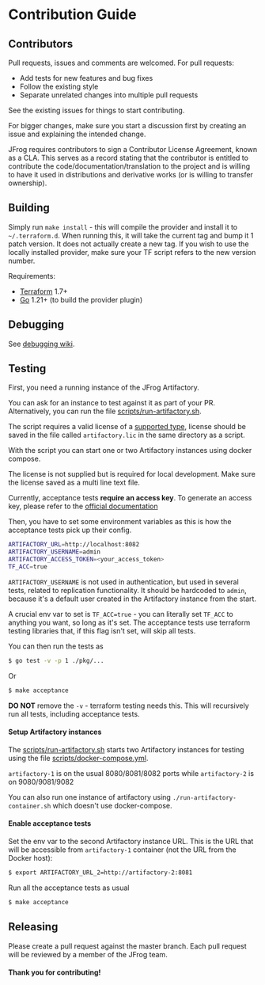 # Contribution Guide

## Contributors

Pull requests, issues and comments are welcomed. For pull requests:

* Add tests for new features and bug fixes
* Follow the existing style
* Separate unrelated changes into multiple pull requests

See the existing issues for things to start contributing.

For bigger changes, make sure you start a discussion first by creating an issue and explaining the intended change.

JFrog requires contributors to sign a Contributor License Agreement, known as a CLA. This serves as a record stating that the contributor is entitled to contribute the code/documentation/translation to the project and is willing to have it used in distributions and derivative works (or is willing to transfer ownership).

## Building

Simply run `make install` - this will compile the provider and install it to `~/.terraform.d`. When running this, it will take the current tag and bump it 1 patch version. It does not actually create a new tag. If you wish to use the locally installed provider, make sure your TF script refers to the new version number.

Requirements:
- [Terraform](https://www.terraform.io/downloads.html) 1.7+
- [Go](https://golang.org/doc/install) 1.21+ (to build the provider plugin)

## Debugging

See [debugging wiki](https://github.com/jfrog/terraform-provider-artifactory/wiki/Debugging).

## Testing

First, you need a running instance of the JFrog Artifactory.

You can ask for an instance to test against it as part of your PR. Alternatively, you can run the file [scripts/run-artifactory.sh](scripts/run-artifactory.sh).

The script requires a valid license of a [supported type](https://github.com/jfrog/terraform-provider-artifactory#license-requirements), license should be saved in the file called `artifactory.lic` in the same directory as a script.

With the script you can start one or two Artifactory instances using docker compose.

The license is not supplied but is required for local development. Make sure the license saved as a multi line text file.

Currently, acceptance tests **require an access key**. To generate an access key, please refer to the [official documentation](https://jfrog.com/help/r/jfrog-platform-administration-documentation/generate-admin-tokens)

Then, you have to set some environment variables as this is how the acceptance tests pick up their config.

```sh
ARTIFACTORY_URL=http://localhost:8082
ARTIFACTORY_USERNAME=admin
ARTIFACTORY_ACCESS_TOKEN=<your_access_token>
TF_ACC=true
```

`ARTIFACTORY_USERNAME` is not used in authentication, but used in several tests, related to replication functionality. It should be hardcoded to `admin`, because it's a default user created in the Artifactory instance from the start.

A crucial env var to set is `TF_ACC=true` - you can literally set `TF_ACC` to anything you want, so long as it's set. The acceptance tests use terraform testing libraries that, if this flag isn't set, will skip all tests.

You can then run the tests as

```sh
$ go test -v -p 1 ./pkg/...
```

Or

```sh
$ make acceptance
```

**DO NOT** remove the `-v` - terraform testing needs this. This will recursively run all tests, including acceptance tests.

#### Setup Artifactory instances

The [scripts/run-artifactory.sh](scripts/run-artifactory.sh) starts two Artifactory instances for testing using the file [scripts/docker-compose.yml](scripts/docker-compose.yml).

`artifactory-1` is on the usual 8080/8081/8082 ports while `artifactory-2` is on 9080/9081/9082

You can also run one instance of artifactory using `./run-artifactory-container.sh` which doesn't use docker-compose.

#### Enable acceptance tests

Set the env var to the second Artifactory instance URL. This is the URL that will be accessible from `artifactory-1` container (not the URL from the Docker host):
```sh
$ export ARTIFACTORY_URL_2=http://artifactory-2:8081
```

Run all the acceptance tests as usual
```sh
$ make acceptance
```

## Releasing

Please create a pull request against the master branch. Each pull request will be reviewed by a member of the JFrog team.

#### Thank you for contributing!
